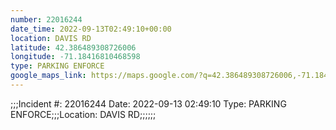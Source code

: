 ```yaml
---
number: 22016244
date_time: 2022-09-13T02:49:10+00:00
location: DAVIS RD
latitude: 42.386489308726006
longitude: -71.18416810468598
type: PARKING ENFORCE
google_maps_link: https://maps.google.com/?q=42.386489308726006,-71.18416810468598
---
```


;;;Incident #: 22016244   Date: 2022-09-13 02:49:10    Type: PARKING ENFORCE;;;Location: DAVIS RD;;;;;;
